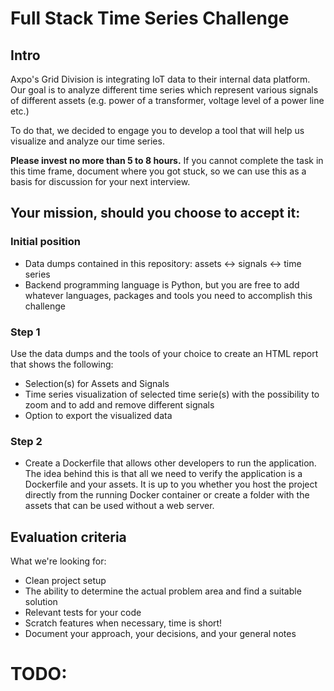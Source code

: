 # Full Stack Time Series Challenge

## Intro

Axpo's Grid Division is integrating IoT data to their internal data platform. Our goal is to analyze different time
series which represent various signals of different assets
(e.g. power of a transformer, voltage level of a power line etc.)

To do that, we decided to engage you to develop a tool that will help us visualize and analyze our time series.

**Please invest no more than 5 to 8 hours.**
If you cannot complete the task in this time frame, document where you got stuck, so we can use this as a basis for
discussion for your next interview.

## Your mission, should you choose to accept it:

### Initial position

* Data dumps contained in this repository:
  assets <-> signals <-> time series
* Backend programming language is Python, but you are free to add whatever languages, packages and tools
  you need to accomplish this challenge


### Step 1

Use the data dumps and the tools of your choice to create an HTML report that shows the following:

* Selection(s) for Assets and Signals
* Time series visualization of selected time serie(s) with the possibility to zoom and to add and remove different
  signals
* Option to export the visualized data

### Step 2

* Create a Dockerfile that allows other developers to run the application. The idea behind this is that all we need to
  verify the application is a Dockerfile and your assets. It is up to you whether you host the project directly from the
  running Docker container or create a folder with the assets that can be used without a web server.

## Evaluation criteria

What we're looking for:

* Clean project setup
* The ability to determine the actual problem area and find a suitable solution
* Relevant tests for your code
* Scratch features when necessary, time is short!
* Document your approach, your decisions, and your general notes

# TODO:
